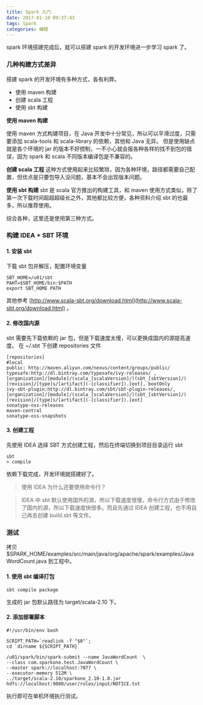 ```yaml
---
title: Spark 入门
date: 2017-01-10 09:37:43
tags: Spark
categories: 编程
---
```



spark 环境搭建完成后，就可以搭建 spark 的开发环境进一步学习 spark 了。
<!-- more -->
### 几种构建方式差异
搭建 spark 的开发环境有多种方式，各有利弊。
* 使用 maven 构建
* 创建 scala 工程
* 使用 sbt 构建

**使用 maven 构建**

使用 maven 方式构建项目，在 Java 开发中十分常见，所以可以平滑过度，只需要添加 scala-tools 和 scala-library 的依赖，其他和 Java 无异。
但是使用缺点就是各个环境的 jar 的版本不好控制，一不小心就会报各种各样的找不到包的错误，因为 spark 和 scala 不同版本编译包是不兼容的。

**创建 scala 工程**
这种方式使用起来比较繁琐，因为各种环境，路径都需要自己配置，但优点是只要包导入没问题，基本不会出现版本问题。

**使用 sbt 构建**
sbt 是 scala 官方推出的构建工具，和 maven 使用方式类似，除了第一次下载时间超超超级长之外，其他都比较方便，各种资料介绍 sbt 的也最多，所以推荐使用。

综合各种，这里还是使用第三种方式。

### 构建 IDEA + SBT 环境
#### 1. 安装 sbt

下载 sbt 包并解压，配置环境变量

```
SBT_HOME=/u01/sbt
PAHT=$SBT_HOME/bin:$PATH
export SBT_HOME PATH
```

其他参考 [http://www.scala-sbt.org/download.html](http://www.scala-sbt.org/download.html) 。

#### 2. 修改国内源

sbt 需要先下载依赖的 jar 包，但是下载速度太慢，可以更换成国内的源提高速度。
在 ~/.sbt 下创建 repositories 文件
```
[repositories]
#local
public: http://maven.aliyun.com/nexus/content/groups/public/
typesafe:http://dl.bintray.com/typesafe/ivy-releases/ , [organization]/[module]/(scala_[scalaVersion]/)(sbt_[sbtVersion]/)[revision]/[type]s/[artifact](-[classifier]).[ext], bootOnly
ivy-sbt-plugin:http://dl.bintray.com/sbt/sbt-plugin-releases/, [organization]/[module]/(scala_[scalaVersion]/)(sbt_[sbtVersion]/)[revision]/[type]s/[artifact](-[classifier]).[ext]
sonatype-oss-releases
maven-central
sonatype-oss-snapshots
```
#### 3. 创建工程

先使用 IDEA 选择 SBT 方式创建工程，然后在终端切换到项目目录运行 sbt
```
sbt
> compile
```
依赖下载完成，开发环境就搭建好了。

> 使用 IDEA 为什么还要使用命令行？

>IDEA 中 sbt 默认使用国外的源，所以下载速度很慢，命令行方式由于修改了国内的源，所以下载速度快很多。而且先通过 IDEA 创建工程，也不用自己再去创建 build.sbt 等文件。


### 测试
拷贝 $SPARK_HOME/examples/src/main/java/org/apache/spark/examples/JavaWordCount.java 到工程中。

#### 1. 使用 sbt 编译打包
```
sbt compile package
```

生成的 jar 包默认路径为 target/scala-2.10 下。

#### 2. 添加部署脚本
```shell
#!/usr/bin/env bash

SCRIPT_PATH=`readlink -f "$0"`;
cd `dirname ${SCRIPT_PATH}`

/u01/spark/bin/spark-submit --name JavaWordCount  \
--class com.sparkone.test.JavaWordCount \
--master spark://localhost:7077 \
--executor-memory 512M \
../target/scala-2.10/sparkone_2.10-1.0.jar hdfs://localhost:9000/user/rolex/input/NOTICE.txt
```

执行即可在单机环境执行测试。
